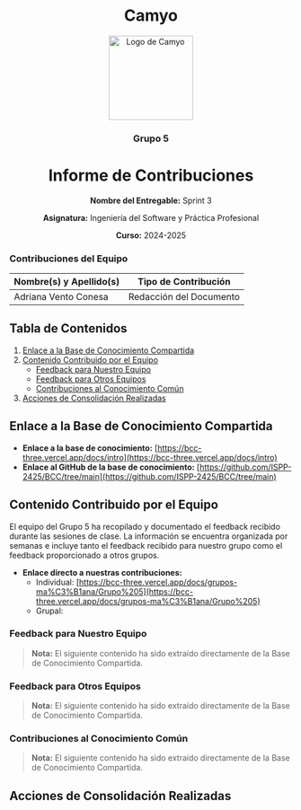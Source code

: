 <h1 align="center">
  Camyo
</h1>

<p align="center">
  <img src="https://i.imgur.com/C72nY4p.png" alt="Logo de Camyo" width="150">
</p>

<h3 align="center">
  <strong>Grupo 5</strong>
</h3>

<h1 align="center">
  <strong>Informe de Contribuciones</strong>
</h1>

<p align="center">
  <strong>Nombre del Entregable:</strong> Sprint 3
</p>
<p align="center">
  <strong>Asignatura:</strong> Ingeniería del Software y Práctica Profesional  
</p>
<p align="center">
  <strong>Curso:</strong> 2024-2025  
</p>

### Contribuciones del Equipo

| Nombre(s) y Apellido(s)       | Tipo de Contribución          |
|-------------------------------|-------------------------------|
| Adriana Vento Conesa          | Redacción del Documento       |

## Tabla de Contenidos

1. [Enlace a la Base de Conocimiento Compartida](#enlace-a-la-base-de-conocimiento-compartida)
2. [Contenido Contribuido por el Equipo](#contenido-contribuido-por-el-equipo)
    - [Feedback para Nuestro Equipo](#feedback-para-nuestro-equipo)
    - [Feedback para Otros Equipos](#feedback-para-otros-equipos)
    - [Contribuciones al Conocimiento Común](#contribuciones-al-conocimiento-común)
3. [Acciones de Consolidación Realizadas](#acciones-de-consolidación-realizadas)

## Enlace a la Base de Conocimiento Compartida

- **Enlace a la base de conocimiento:** [https://bcc-three.vercel.app/docs/intro](https://bcc-three.vercel.app/docs/intro)
- **Enlace al GitHub de la base de conocimiento:** [https://github.com/ISPP-2425/BCC/tree/main](https://github.com/ISPP-2425/BCC/tree/main)

## Contenido Contribuido por el Equipo

El equipo del Grupo 5 ha recopilado y documentado el feedback recibido durante las sesiones de clase. La información se encuentra organizada por semanas e incluye tanto el feedback recibido para nuestro grupo como el feedback proporcionado a otros grupos.

- **Enlace directo a nuestras contribuciones:** 
  - Individual: [https://bcc-three.vercel.app/docs/grupos-ma%C3%B1ana/Grupo%205](https://bcc-three.vercel.app/docs/grupos-ma%C3%B1ana/Grupo%205)
  - Grupal:

### Feedback para Nuestro Equipo

> **Nota:** El siguiente contenido ha sido extraído directamente de la Base de Conocimiento Compartida.


### Feedback para Otros Equipos

> **Nota:** El siguiente contenido ha sido extraído directamente de la Base de Conocimiento Compartida.


### Contribuciones al Conocimiento Común

> **Nota:** El siguiente contenido ha sido extraído directamente de la Base de Conocimiento Compartida.


## Acciones de Consolidación Realizadas